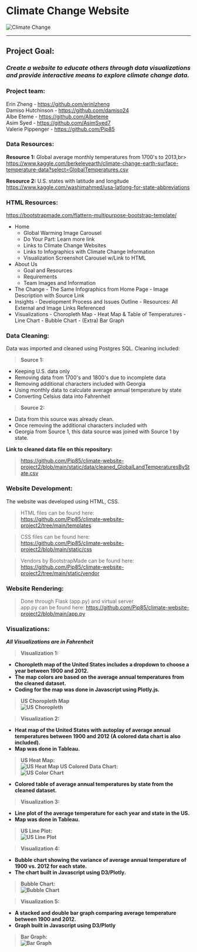 
# Climate Change Website
![Climate Change](https://github.com/Pip85/climate-website-project2/blob/main/static/img/slide/slide-1.jpg)
****
## **Project Goal:**
### ***Create a website to educate others through data visualizations and provide interactive means to explore climate change data.***<br>


### **Project team:**<br>
Erin Zheng - https://github.com/erinlzheng<br>
Damiso Hutchinson - https://github.com/damiso24  
Albe Eteme - https://github.com/Albeteme<br>
Asim Syed - https://github.com/AsimSyed7<br>
Valerie Pippenger - https://github.com/Pip85<br>

### **Data Resources:**
**Resource 1:** Global average monthly temperatures from 1700's to 2013,br> 
https://www.kaggle.com/berkeleyearth/climate-change-earth-surface-temperature-data?select=GlobalTemperatures.csv

**Resource 2:** U.S. states with latitude and longitude<br>
https://www.kaggle.com/washimahmed/usa-latlong-for-state-abbreviations

### **HTML Resources:**
https://bootstrapmade.com/flattern-multipurpose-bootstrap-template/

- Home
  - Global Warming Image Carousel
  - Do Your Part: Learn more link
  - Links to Climate Change Websites
  - Links to Infographics with Climate Change Information
  - Visualization Screenshot Carousel w/Link to HTML
- About Us
  - Goal and Resources
  - Requirements
  - Team Images and Information
- The Change
      - The Same Infographics from Home Page 
      - Image Description with Source Link
- Insights
      - Development Process and Issues Outline
      - Resources: All External and Image Links Referenced
- Visualizations
      - Choropleth Map
      - Heat Map & Table of Temperatures
      - Line Chart
      - Bubble Chart
      - (Extra) Bar Graph



### **Data Cleaning:**<br>

Data was imported and cleaned using Postgres SQL.  Cleaning included:
> **Source 1:**
- Keeping U.S. data only
- Removing data from 1700's and 1800's due to incomplete data
- Removing additional characters included with Georgia
- Using monthly data to calculate average annual temperature by state
- Converting Celsius data into Fahrenheit

> **Source 2:**
- Data from this source was already clean.
- Once removing the additional characters included with
- Georgia from Source 1, this data source was joined
    with Source 1 by state.
  
**Link to cleaned data file on this repository:**<br>
> https://github.com/Pip85/climate-website-project2/blob/main/static/data/cleaned_GlobalLandTemperaturesByState.csv

### **Website Development:**
The website was developed using HTML, CSS.  
> HTML files can be found here:<br>
> https://github.com/Pip85/climate-website-project2/tree/main/templates

> CSS files can be found here:<br>
> https://github.com/Pip85/climate-website-project2/blob/main/static/css
        
>Vendors by BootstrapMade can be found here:<br>
>https://github.com/Pip85/climate-website-project2/tree/main/static/vendor

### **Website Rendering:**
> Done through Flask (app.py) and virtual server<br>
> app.py can be found here: https://github.com/Pip85/climate-website-project2/blob/main/app.py

### **Visualizations:**
 <strong> *All Visualizations are in Fahrenheit* </stong>
> **Visualization 1:**
- Choropleth map of the United States includes a dropdown to choose a year between 1900 and 2012.
- The map colors are based on the average annual temperatures from the cleaned dataset.
- Coding for the map was done in Javascript using Plotly.js.
> US Choropleth Map<br>
![US Choropleth](https://github.com/Pip85/climate-website-project2/blob/main/static/img/visualizations/viz-1.jpg)


> **Visualization 2:**
- Heat map of the United States with autoplay of average annual temperatures
between 1900 and 2012 (A colored data chart is also included). 
- Map was done in Tableau.
> US Heat Map:<br>
![US Heat Map](https://github.com/Pip85/climate-website-project2/blob/main/static/img/visualizations/viz-2.jpg)
> US Colored Data Chart:<br>
![US Color Chart](https://github.com/Pip85/climate-website-project2/blob/main/static/img/visualizations/viz-2-5.jpg)
- Colored table of average annual temperatures by state from the cleaned dataset.

> **Visualization 3:**
- Line plot of the average temperature for each year and state in the US. 
- Map was done in Tableau.
> US Line Plot:<br>
![US Line Plot](https://github.com/Pip85/climate-website-project2/blob/main/static/img/visualizations/viz-3.jpg)

> **Visualization 4:**
- Bubble chart showing the variance of average annual temperature of 1900 vs. 2012
for each state.  
- The chart built in Javascript using D3/Plotly.
> Bubble Chart:<br>
![Bubble Chart](https://github.com/Pip85/climate-website-project2/blob/main/static/img/visualizations/viz-4.jpg)
    
> **Visualization 5:**
- A stacked and double bar graph comparing average temperature between 1900 and 2012. 
- Graph built in Javascript using D3/Plotly
> Bar Graph:<br>
![Bar Graph](https://github.com/Pip85/climate-website-project2/blob/main/static/img/visualizations/viz-5-full.jpg)

